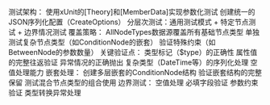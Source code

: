 ﻿测试架构：
使用xUnit的[Theory]和[MemberData]实现参数化测试
创建统一的JSON序列化配置（CreateOptions）
分层次测试：通用测试模式 + 特定节点测试 + 边界情况测试
覆盖策略：
AllNodeTypes数据源覆盖所有基础节点类型
单独测试复杂节点类型（如ConditionNode的嵌套）
验证特殊约束（如BetweenNode的参数数量）
关键验证点：
类型标记（$type）的正确性
属性值的完整往返验证
异常情况的正确抛出
复杂类型（DateTime等）的序列化处理
空值处理能力
嵌套处理：
创建多层嵌套的ConditionNode结构
验证嵌套结构的完整保留
测试混合节点类型的组合使用
边界测试：
空值处理
必填字段验证
参数约束验证
类型转换异常处理